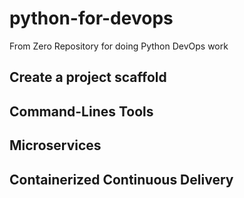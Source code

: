 # python-for-devops
From Zero Repository for doing Python DevOps work

## Create a project scaffold

## Command-Lines Tools

## Microservices

## Containerized Continuous Delivery
